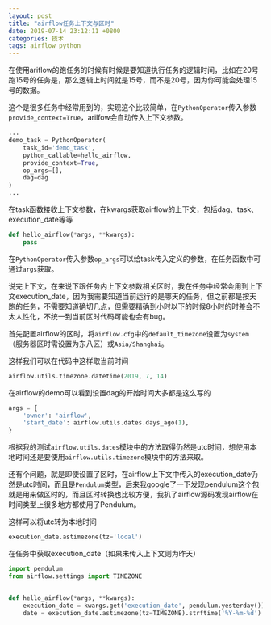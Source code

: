 ```yaml
---
layout: post
title: "airflow任务上下文与区时"
date: 2019-07-14 23:12:11 +0800
categories: 技术
tags: airflow python
---
```


在使用ariflow的跑任务的时候有时候是要知道执行任务的逻辑时间，比如在20号跑15号的任务是，那么逻辑上时间就是15号，而不是20号，因为你可能会处理15号的数据。

这个是很多任务中经常用到的，实现这个比较简单，在`PythonOperator`传入参数`provide_context=True`，arilfow会自动传入上下文参数。

```python
...
demo_task = PythonOperator(
    task_id='demo_task',
    python_callable=hello_airflow,
    provide_context=True,
    op_args=[],
    dag=dag
)
...
```

在task函数接收上下文参数，在kwargs获取airflow的上下文，包括dag、task、execution_date等等

```python
def hello_airflow(*args, **kwargs):
    pass
```

在`PythonOperator`传入参数`op_args`可以给task传入定义的参数，在任务函数中可通过`args`获取。

说完上下文，在来说下跟任务内上下文参数相关区时，我在任务中经常会用到上下文execution_date，因为我需要知道当前运行的是哪天的任务，但之前都是按天跑的任务，不需要知道确切几点，但需要精确到小时以下的时候8小时的时差会不太人性化，不统一到当前区时代码可能也会有bug。

首先配置airflow的区时，将`airflow.cfg`中的`default_timezone`设置为`system`（服务器区时需设置为东八区）或`Asia/Shanghai`。

这样我们可以在代码中这样取当前时间

```python
airflow.utils.timezone.datetime(2019, 7, 14)
```

在airflow的demo可以看到设置dag的开始时间大多都是这么写的

```python
args = {
    'owner': 'airflow',
    'start_date': airflow.utils.dates.days_ago(1),
}
```

根据我的测试`airflow.utils.dates`模块中的方法取得仍然是utc时间，想使用本地时间还是要使用`airflow.utils.timezone`模块中的方法来取。

还有个问题，就是即使设置了区时，在airflow上下文中传入的execution_date仍然是utc时间，而且是`Pendulum`类型，后来我google了一下发现pendulum这个包就是用来做区时的，而且区时转换也比较方便，我扒了airflow源码发现airflow在时间类型上很多地方都使用了Pendulum。

这样可以将utc转为本地时间

```python
execution_date.astimezone(tz='local')
```

在任务中获取execution_date（如果未传入上下文则为昨天）

```python
import pendulum
from airflow.settings import TIMEZONE


def hello_airflow(*args, **kwargs):
    execution_date = kwargs.get('execution_date', pendulum.yesterday())
    date = execution_date.astimezone(tz=TIMEZONE).strftime('%Y-%m-%d')
```

